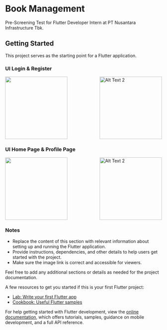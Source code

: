 # Book Management

Pre-Screening Test for Flutter Developer Intern at PT Nusantara Infrastructure Tbk.

## Getting Started

This project serves as the starting point for a Flutter application.


### UI Login & Register
<div style="display: flex; justify-content: space-between;">
    <img src="https://drive.google.com/uc?export=view&id=1kX1vfXObUs2PVTwKWnq8RK3t2IPv14c3" width="200">
    <img src="https://drive.google.com/uc?export=view&id=1CthFUoS5-jbwnKBrxWaD0s5PZ30H7UhC" alt="Alt Text 2" width="200">

</div>

### UI Home Page & Profile Page
<div style="display: flex; justify-content: space-between;">
    <img src="https://drive.google.com/uc?export=view&id=14YzgONgkRa6348bJy-CSF389lxkICwGy" width="200">
    <img src="https://drive.google.com/uc?export=view&id=1V1OtgESB42Chc8zktnfL9oR75ijqsEfn" alt="Alt Text 2" width="200">

</div>



### Notes

- Replace the content of this section with relevant information about setting up and running the Flutter application.
- Provide instructions, dependencies, and other details to help users get started with the project.
- Make sure the image link is correct and accessible for viewers.

Feel free to add any additional sections or details as needed for the project documentation.

A few resources to get you started if this is your first Flutter project:

- [Lab: Write your first Flutter app](https://docs.flutter.dev/get-started/codelab)
- [Cookbook: Useful Flutter samples](https://docs.flutter.dev/cookbook)

For help getting started with Flutter development, view the
[online documentation](https://docs.flutter.dev/), which offers tutorials,
samples, guidance on mobile development, and a full API reference.
